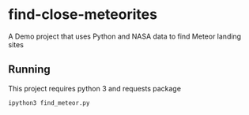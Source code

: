 # find-close-meteorites
A Demo project that uses Python and NASA data to find Meteor landing sites

## Running

This project requires python 3 and requests package

`ipython3 find_meteor.py`
 

